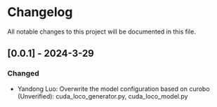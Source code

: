 # Changelog
All notable changes to this project will be documented in this file.


## [0.0.1] - 2024-3-29
### Changed
- Yandong Luo: Overwrite the model configuration based on curobo (Unverified): cuda_loco_generator.py, cuda_loco_model.py